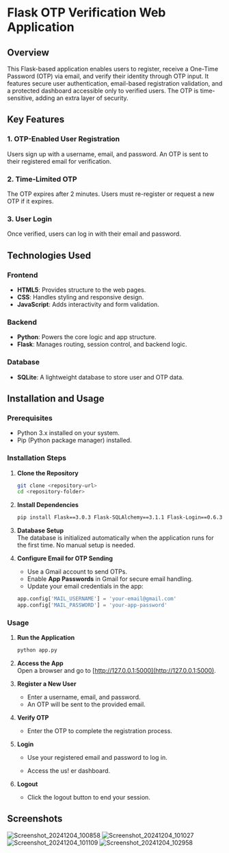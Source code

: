 # Flask OTP Verification Web Application  

## Overview  
This Flask-based application enables users to register, receive a One-Time Password (OTP) via email, and verify their identity through OTP input. It features secure user authentication, email-based registration validation, and a protected dashboard accessible only to verified users. The OTP is time-sensitive, adding an extra layer of security.  

## Key Features  
### 1. OTP-Enabled User Registration  
Users sign up with a username, email, and password. An OTP is sent to their registered email for verification.  

### 2. Time-Limited OTP  
The OTP expires after 2 minutes. Users must re-register or request a new OTP if it expires.  

### 3. User Login  
Once verified, users can log in with their email and password.  

## Technologies Used  

### Frontend  
- **HTML5**: Provides structure to the web pages.  
- **CSS**: Handles styling and responsive design.  
- **JavaScript**: Adds interactivity and form validation.  

### Backend  
- **Python**: Powers the core logic and app structure.  
- **Flask**: Manages routing, session control, and backend logic.  

### Database  
- **SQLite**: A lightweight database to store user and OTP data.  

## Installation and Usage  

### Prerequisites  
- Python 3.x installed on your system.  
- Pip (Python package manager) installed.  

### Installation Steps  

1. **Clone the Repository**  
   ```bash  
   git clone <repository-url>  
   cd <repository-folder>  
   ```  

2. **Install Dependencies**  
   ```bash
   pip install Flask==3.0.3 Flask-SQLAlchemy==3.1.1 Flask-Login==0.6.3 Flask-Mail==0.9.1 Werkzeug==3.0.4 bcrypt==4.0.1

   ```  

3. **Database Setup**  
   The database is initialized automatically when the application runs for the first time. No manual setup is needed.  

4. **Configure Email for OTP Sending**  
   - Use a Gmail account to send OTPs.  
   - Enable **App Passwords** in Gmail for secure email handling.  
   - Update your email credentials in the app:  
   ```python  
   app.config['MAIL_USERNAME'] = 'your-email@gmail.com'  
   app.config['MAIL_PASSWORD'] = 'your-app-password'  
   ```  

### Usage  

1. **Run the Application**  
   ```bash  
   python app.py  
   ```  

2. **Access the App**  
   Open a browser and go to [http://127.0.0.1:5000](http://127.0.0.1:5000).  

3. **Register a New User**  
   - Enter a username, email, and password.  
   - An OTP will be sent to the provided email.  

4. **Verify OTP**  
   - Enter the OTP to complete the registration process.  

5. **Login**  
   - Use your registered email and password to log in.  

   - Access the us!
er dashboard.  

6. **Logout**  
   - Click the logout button to end your session.  

## Screenshots  
![Screenshot_20241204_100858](https://github.com/user-attachments/assets/58a07d9b-2108-4251-8766-7d5b528b0e50)
![Screenshot_20241204_101027](https://github.com/user-attachments/assets/061a9d7d-1819-4240-accd-41daffe8f209)
![Screenshot_20241204_101109](https://github.com/user-attachments/assets/da087356-416c-4b49-b486-4f40bc9479c7)
![Screenshot_20241204_102958](https://github.com/user-attachments/assets/a3d9b446-7442-4bf3-b373-d2b63ec69cf7)











